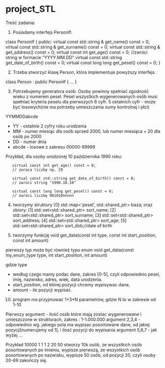 # project_STL
Treść zadania:

1) Posiadamy interfejs PersonIf:

class PersonIf 
{
   public:
       virtual const std::string & get_name() const = 0;
       virtual const std::string & get_surname() const = 0;
       virtual const std::string & get_address() const = 0;
       virtual const int get_age() const = 0; //zwróci string w formacie "YYYY.MM.DD" 
       virtual const std::string get_date_of_birth() const = 0;
       virtual const long long get_pesel() const = 0;
}

2) Trzeba stworzyć klasę Person, która implementuje powyższy interfejs.

class Person : public PersonIf {
    ...
}

3) Potrzebujemy generatora osób. Osoby powinny spełniać zgodność wieku z numerem pesel.
Pesel wszystkich wygenerowanych osób musi spełniać kryteria peselu dla pierwszych 6 cyfr.
5 ostatnich cyfr - może być losowych(nie ma potrzeby umieszczania sumy kontrolnej i płci)

YYMMDDabcde 
- YY - ostatnie 2 cyfry roku urodzenia
- MM - numer miesiąc dla osób sprzed 2000, lub numer miesiąca + 20 dla osób po 2000
- DD - numer dnia
- abcde - losowe z zakresu 00000-99999

Przykład, dla osoby urodzonej 10 października 1990 roku:
       
       virtual const int get_age() const = 0;
       // zwraca liczbę np. 29
       
       virtual const std::string get_date_of_birth() const = 0;
       // zwróci string "1990.10.10"
       
       virtual const long long get_pesel() const = 0;
       // zwróci liczbę 901010nnnnn

4) tworzymy struktury
[0] std::map<'pesel', std::shared_ptr<Person>> baza;
oraz zbiory:
[1] std::set<std::shared_ptr<Person>> sort_name;
[2] std::set<std::shared_ptr<Person>> sort_surname;
[3] std::set<std::shared_ptr<Person>> sort_address;
[4] std::set<std::shared_ptr<Person>> sort_age;
[5] std::set<std::shared_ptr<Person>> sort_dob;//date of birth


5) tworzymy funkcję 
void get_data(const int type, const int start_position, const int amount)

pierwszy typ może być również typu enum
void get_data(const my_enum_type type, int start_position, int amount)


gdzie type 
- według czego mamy podac dane, zakres [0-5], czyli odpowiednio pesel, imię, nazwisko, adres, wiek, data urodzenia.
- start_position, od której pozycji chcemy wypisywac dane,
- amount - ile pozycji wypisać.


10) program ma przyjmować 1+3*N parametrów, gdzie N to w zakresie od 1-10

Pierwszy argument - ilość osób które mają zostac wygenerowane i umieszczone w strukturach, zakres : 1-1.000.000
argument 2,3,4 - odpowiednio wg. jakiego pola ma wypisac posortowane dane, od jakiej pozycji[numerujemy od 1], i ilosć pozycji do wypisania
argument 5,6,7 - jak wyżej
...


Przykład 
<program> 10000 1 1 1 2 20 50
stworzy 10k osób, 
ze wszystkich osób posortowanych po imieniu, wypisze pierwszą,
ze wszystkich osób posortowanych po nazwisku, wypisze 50 osób, od pozycji 20, czyli osoby 20-69
zakończy się.
